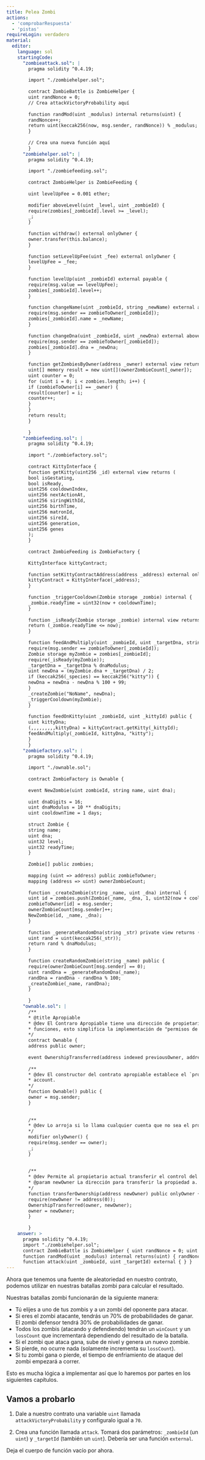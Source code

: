 ```yaml
---
title: Pelea Zombi
actions:
  - 'comprobarRespuesta'
  - 'pistas'
requireLogin: verdadero
material:
  editor:
    language: sol
    startingCode:
      "zombieattack.sol": |
        pragma solidity ^0.4.19;
        
        import "./zombiehelper.sol";
        
        contract ZombieBattle is ZombieHelper {
        uint randNonce = 0;
        // Crea attackVictoryProbability aquí
        
        function randMod(uint _modulus) internal returns(uint) {
        randNonce++;
        return uint(keccak256(now, msg.sender, randNonce)) % _modulus;
        }
        
        // Crea una nueva función aquí
        }
      "zombiehelper.sol": |
        pragma solidity ^0.4.19;
        
        import "./zombiefeeding.sol";
        
        contract ZombieHelper is ZombieFeeding {
        
        uint levelUpFee = 0.001 ether;
        
        modifier aboveLevel(uint _level, uint _zombieId) {
        require(zombies[_zombieId].level >= _level);
        _;
        }
        
        function withdraw() external onlyOwner {
        owner.transfer(this.balance);
        }
        
        function setLevelUpFee(uint _fee) external onlyOwner {
        levelUpFee = _fee;
        }
        
        function levelUp(uint _zombieId) external payable {
        require(msg.value == levelUpFee);
        zombies[_zombieId].level++;
        }
        
        function changeName(uint _zombieId, string _newName) external aboveLevel(2, _zombieId) {
        require(msg.sender == zombieToOwner[_zombieId]);
        zombies[_zombieId].name = _newName;
        }
        
        function changeDna(uint _zombieId, uint _newDna) external aboveLevel(20, _zombieId) {
        require(msg.sender == zombieToOwner[_zombieId]);
        zombies[_zombieId].dna = _newDna;
        }
        
        function getZombiesByOwner(address _owner) external view returns(uint[]) {
        uint[] memory result = new uint[](ownerZombieCount[_owner]);
        uint counter = 0;
        for (uint i = 0; i < zombies.length; i++) {
        if (zombieToOwner[i] == _owner) {
        result[counter] = i;
        counter++;
        }
        }
        return result;
        }
        
        }
      "zombiefeeding.sol": |
        pragma solidity ^0.4.19;
        
        import "./zombiefactory.sol";
        
        contract KittyInterface {
        function getKitty(uint256 _id) external view returns (
        bool isGestating,
        bool isReady,
        uint256 cooldownIndex,
        uint256 nextActionAt,
        uint256 siringWithId,
        uint256 birthTime,
        uint256 matronId,
        uint256 sireId,
        uint256 generation,
        uint256 genes
        );
        }
        
        contract ZombieFeeding is ZombieFactory {
        
        KittyInterface kittyContract;
        
        function setKittyContractAddress(address _address) external onlyOwner {
        kittyContract = KittyInterface(_address);
        }
        
        function _triggerCooldown(Zombie storage _zombie) internal {
        _zombie.readyTime = uint32(now + cooldownTime);
        }
        
        function _isReady(Zombie storage _zombie) internal view returns (bool) {
        return (_zombie.readyTime <= now);
        }
        
        function feedAndMultiply(uint _zombieId, uint _targetDna, string _species) internal {
        require(msg.sender == zombieToOwner[_zombieId]);
        Zombie storage myZombie = zombies[_zombieId];
        require(_isReady(myZombie));
        _targetDna = _targetDna % dnaModulus;
        uint newDna = (myZombie.dna + _targetDna) / 2;
        if (keccak256(_species) == keccak256("kitty")) {
        newDna = newDna - newDna % 100 + 99;
        }
        _createZombie("NoName", newDna);
        _triggerCooldown(myZombie);
        }
        
        function feedOnKitty(uint _zombieId, uint _kittyId) public {
        uint kittyDna;
        (,,,,,,,,,kittyDna) = kittyContract.getKitty(_kittyId);
        feedAndMultiply(_zombieId, kittyDna, "kitty");
        }
        }
      "zombiefactory.sol": |
        pragma solidity ^0.4.19;
        
        import "./ownable.sol";
        
        contract ZombieFactory is Ownable {
        
        event NewZombie(uint zombieId, string name, uint dna);
        
        uint dnaDigits = 16;
        uint dnaModulus = 10 ** dnaDigits;
        uint cooldownTime = 1 days;
        
        struct Zombie {
        string name;
        uint dna;
        uint32 level;
        uint32 readyTime;
        }
        
        Zombie[] public zombies;
        
        mapping (uint => address) public zombieToOwner;
        mapping (address => uint) ownerZombieCount;
        
        function _createZombie(string _name, uint _dna) internal {
        uint id = zombies.push(Zombie(_name, _dna, 1, uint32(now + cooldownTime))) - 1;
        zombieToOwner[id] = msg.sender;
        ownerZombieCount[msg.sender]++;
        NewZombie(id, _name, _dna);
        }
        
        function _generateRandomDna(string _str) private view returns (uint) {
        uint rand = uint(keccak256(_str));
        return rand % dnaModulus;
        }
        
        function createRandomZombie(string _name) public {
        require(ownerZombieCount[msg.sender] == 0);
        uint randDna = _generateRandomDna(_name);
        randDna = randDna - randDna % 100;
        _createZombie(_name, randDna);
        }
        
        }
      "ownable.sol": |
        /**
        * @title Apropiable
        * @dev El Contraro Apropiable tiene una dirección de propietario, y proporciona un control de autorización básico
        * funciones, esto simplifica la implementación de "permisos de usuario".
        */
        contract Ownable {
        address public owner;
        
        event OwnershipTransferred(address indexed previousOwner, address indexed newOwner);
        
        /**
        * @dev El constructor del contrato apropiable establece el `propietario` original del contrato para el remitente
        * account.
        */
        function Ownable() public {
        owner = msg.sender;
        }
        
        
        /**
        * @dev Lo arroja si lo llama cualquier cuenta que no sea el propietario.
        */
        modifier onlyOwner() {
        require(msg.sender == owner);
        _;
        }
        
        
        /**
        * @dev Permite al propietario actual transferir el control del contrato a un newOwner (nuevo propietario).
        * @param newOwner La dirección para transferir la propiedad a.
        */
        function transferOwnership(address newOwner) public onlyOwner {
        require(newOwner != address(0));
        OwnershipTransferred(owner, newOwner);
        owner = newOwner;
        }
        
        }
    answer: >
      pragma solidity ^0.4.19;
      import "./zombiehelper.sol";
      contract ZombieBattle is ZombieHelper { uint randNonce = 0; uint attackVictoryProbability = 70;
      function randMod(uint _modulus) internal returns(uint) { randNonce++; return uint(keccak256(now, msg.sender, randNonce)) % _modulus; }
      function attack(uint _zombieId, uint _targetId) external { } }
---
```

Ahora que tenemos una fuente de aleatoriedad en nuestro contrato, podemos utilizar en nuestras batallas zombi para calcular el resultado.

Nuestras batallas zombi funcionarán de la siguiente manera:

- Tú elijes a uno de tus zombis y a un zombi del oponente para atacar.
- Si eres el zombi atacante, tendrás un 70% de probabilidades de ganar. El zombi defensor tendrá 30% de probabilidades de ganar.
- Todos los zombis (atacando y defendiendo) tendrán un `winCount` y un `lossCount` que incrementará dependiendo del resultado de la batalla.
- Si el zombi que ataca gana, sube de nivel y genera un nuevo zombie.
- Si pierde, no ocurre nada (solamente incrementa su `lossCount`).
- Si tu zombi gana o pierde, el tiempo de enfriamiento de ataque del zombi empezará a correr.

Esto es mucha lógica a implementar así que lo haremos por partes en los siguientes capítulos.

## Vamos a probarlo

1. Dale a nuestro contrato una variable `uint` llamada `attackVictoryProbability` y configuralo igual a `70`.

2. Crea una función llamada `attack`. Tomará dos parámetros: `_zombieId` (un `uint`) y `_targetId` (también un `uint`). Debería ser una función `external`.

Deja el cuerpo de función vacío por ahora.